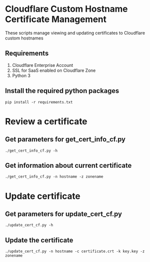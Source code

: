 # Cloudflare Custom Hostname Certificate Management
These scripts manage viewing and updating certificates to Cloudflare custom hostnames 

## Requirements

1. Cloudflare Enterprise Account
2. SSL for SaaS enabled on Cloudflare Zone
3. Python 3

## Install the required python packages
`pip install -r requirements.txt`

# Review a certificate

## Get parameters for get_cert_info_cf.py
`./get_cert_info_cf.py -h`

## Get information about current certificate
`./get_cert_info_cf.py -n hostname -z zonename`

# Update certificate

## Get parameters for update_cert_cf.py
`./update_cert_cf.py -h`

## Update the certificate
`./update_cert_cf.py -n hostname -c certificate.crt -k key.key -z zonename`
